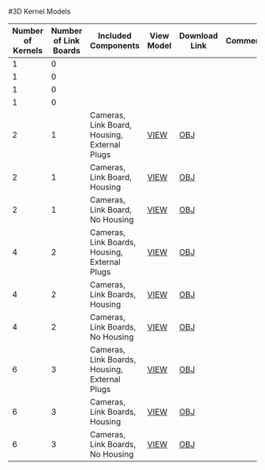 #3D Kernel Models


| **Number of Kernels** | **Number of Link Boards**    | **Included Components**  | **View Model** |**Download Link** | **Comments** |
|-----------------------|------------------------------|--------------------------|----------------|------------------|--------------|
| 1                     | 0                            |                          |                |                  |              |
| 1                     | 0                            |                          |                |                  ||
| 1                     | 0                            |                          |                |                  ||
| 1                     | 0                            |                          |                |                  ||
| 2                     | 1                            | Cameras, Link Board, Housing, External Plugs  | [VIEW](https://sketchfab.com/models/0c1e03536b69449593d5e1f9e61d29a0)        |[OBJ](http://docs.peauproductions.com/kernel/3d_models/array_2_housing_plugs.obj)     |              |
| 2                     | 1                            | Cameras, Link Board, Housing | [VIEW](https://sketchfab.com/models/1b6cdfa2161e4f9db5ed77f5c501c6bd)                |[OBJ](http://docs.peauproductions.com/kernel/3d_models/array_2_housing.obj)|   |
| 2                     | 1                            | Cameras, Link Board, No Housing |[VIEW](https://sketchfab.com/models/a47dec2f5ae34b618c92afcdd6584bad)                    | [OBJ](http://docs.peauproductions.com/kernel/3d_models/array_2_no_housing.obj) | |
| 4                     | 2                            | Cameras, Link Boards, Housing, External Plugs  |[VIEW](https://sketchfab.com/models/1efbf2262fd041dea3e7b9ca96ae938b)                     |[OBJ](http://docs.peauproductions.com/kernel/3d_models/array_4_housing_plugs.obj) |  |
| 4                     | 2                            | Cameras, Link Boards, Housing |[VIEW](https://sketchfab.com/models/575fee5dfd784e209c866b3cb8b33404)                     |[OBJ](http://docs.peauproductions.com/kernel/3d_models/array_4_housing.obj)|   |
| 4                     | 2                            | Cameras, Link Boards, No Housing |[VIEW](https://sketchfab.com/models/885bc83e7b53485bbdc20e21cc203f4c)                     |[OBJ](http://docs.peauproductions.com/kernel/3d_models/array_4_no_housing.obj) |   |
| 6                     | 3                            | Cameras, Link Boards, Housing, External Plugs  | [VIEW](https://sketchfab.com/models/7816a9544ecb41f8bda8d7af31d8866d)                    |[OBJ](http://docs.peauproductions.com/kernel/3d_models/array_6_housing_plugs.obj) |  |
| 6                     | 3                            | Cameras, Link Boards, Housing |[VIEW](https://sketchfab.com/models/0c1e03536b69449593d5e1f9e61d29a0)                     |[OBJ](http://docs.peauproductions.com/kernel/3d_models/array_6_housing.obj)|   |
| 6                     | 3                            | Cameras, Link Boards, No Housing |[VIEW](https://sketchfab.com/models/0c1e03536b69449593d5e1f9e61d29a0)                     |[OBJ](http://docs.peauproductions.com/kernel/3d_models/array_6_no_housing.obj) |   |
  



































